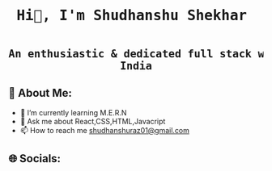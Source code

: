   ####  <div align="center"><pre> <h1>  Hi👋, I'm Shudhanshu Shekhar </h1></pre> </div>

##     <div align="center"><pre> An enthusiastic & dedicated full stack web developer from India</pre></div>


##   💫 About Me:
- 🌱  I’m currently learning M.E.R.N
- 💬  Ask me about React,CSS,HTML,Javacript
- 📫 How to reach me shudhanshuraz01@gmail.com

## 🌐 Socials:








